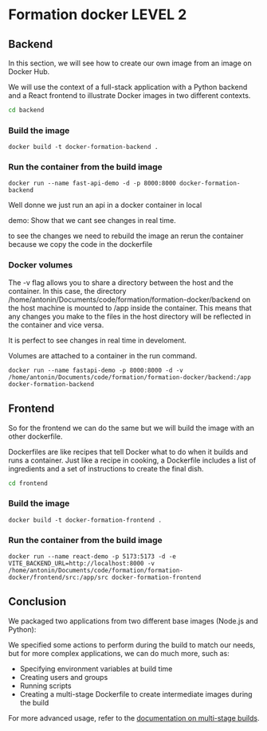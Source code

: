 # Formation docker LEVEL 2

## Backend

In this section, we will see how to create our own image from an image on Docker Hub.

We will use the context of a full-stack application with a Python backend and a React frontend to illustrate Docker images in two different contexts.

```bash
cd backend
```

### Build the image

```docker
docker build -t docker-formation-backend .
```

### Run the container from the build image

```docker
docker run --name fast-api-demo -d -p 8000:8000 docker-formation-backend
```

Well donne we just run an api in a docker container in local

demo: Show that we cant see changes in real time.

to see the changes we need to rebuild the image an rerun the container because we copy the code in the dockerfile

### Docker volumes

The -v flag allows you to share a directory between the host and the container. In this case, the directory /home/antonin/Documents/code/formation/formation-docker/backend on the host machine is mounted to /app inside the container. This means that any changes you make to the files in the host directory will be reflected in the container and vice versa.

It is perfect to see changes in real time in develoment.

Volumes are attached to a container in the run command.

```docker
docker run --name fastapi-demo -p 8000:8000 -d -v /home/antonin/Documents/code/formation/formation-docker/backend:/app docker-formation-backend
```

## Frontend

So for the frontend we can do the same but we will build the image with an other dockerfile.

Dockerfiles are like recipes that tell Docker what to do when it builds and runs a container. Just like a recipe in cooking, a Dockerfile includes a list of ingredients and a set of instructions to create the final dish.

```bash
cd frontend
```

### Build the image

```docker
docker build -t docker-formation-frontend .
```

### Run the container from the build image

```docker
docker run --name react-demo -p 5173:5173 -d -e VITE_BACKEND_URL=http://localhost:8000 -v /home/antonin/Documents/code/formation/formation-docker/frontend/src:/app/src docker-formation-frontend
```

## Conclusion

We packaged two applications from two different base images (Node.js and Python):

We specified some actions to perform during the build to match our needs, but for more complex applications, we can do much more, such as:

- Specifying environment variables at build time
- Creating users and groups
- Running scripts
- Creating a multi-stage Dockerfile to create intermediate images during the build

For more advanced usage, refer to the [documentation on multi-stage builds](https://docs.docker.com/develop/develop-images/multistage-build/).
